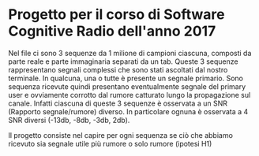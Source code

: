 # Progetto per il corso di Software Cognitive Radio dell'anno 2017

Nel file ci sono 3 sequenze da 1 milione di campioni ciascuna, composti da parte reale e parte immaginaria separati da un tab. Queste 3 sequenze rappresentano segnali complessi che sono stati ascoltati dal nostro terminale. 
In qualcuna, una o tutte è presente un segnale primario. Sono sequenza ricevute quindi presentano eventualmente segnale del primary user e ovviamente corrotto dal rumore catturato lungo la propagazione sul canale. Infatti ciascuna di queste 3 sequenze è osservata a un SNR (Rapporto segnale/rumore) diverso. In particolare ognuna è osservata a 4 SNR diversi (-13db, -8db, -3db, 2db).

Il progetto consiste nel capire per ogni sequenza se ciò che abbiamo ricevuto sia segnale utile più rumore o solo rumore (ipotesi H1)
